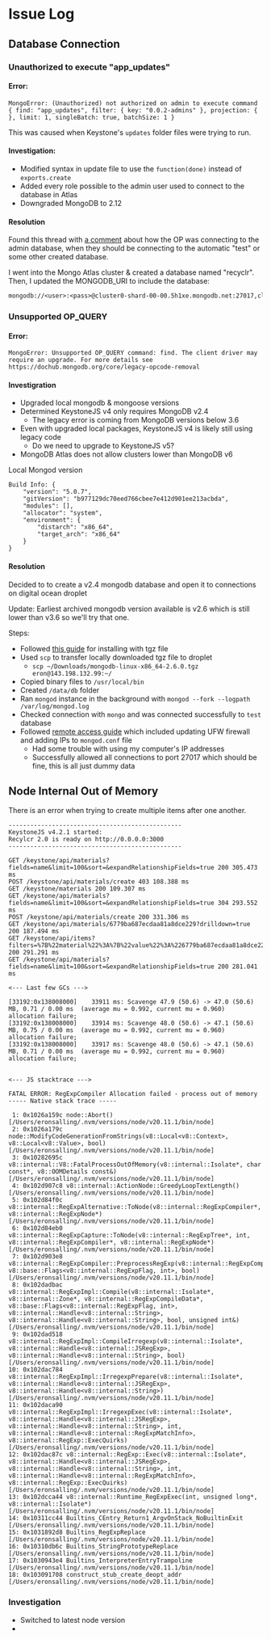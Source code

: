 # Issue Log

## Database Connection 

### Unauthorized to execute "app_updates"

#### Error: 
```
MongoError: (Unauthorized) not authorized on admin to execute command { find: "app_updates", filter: { key: "0.0.2-admins" }, projection: {  }, limit: 1, singleBatch: true, batchSize: 1 }
```

This was caused when Keystone's `updates` folder files were trying to run. 

#### Investigation: 

- Modified syntax in update file to use the `function(done)` instead of `exports.create`
- Added every role possible to the admin user used to connect to the database in Atlas
- Downgraded MongoDB to 2.12

#### Resolution

Found this thread with [a comment](https://www.mongodb.com/community/forums/t/unauthorized-not-authorized-on-admin-to-execute-command/128928/6) about how the OP was connecting to the admin database, when they should be connecting to the automatic "test" or some other created database. 

I went into the Mongo Atlas cluster & created a database named "recyclr". Then, I updated the MONGODB_URI to include the database: 

```diff
mongodb://<user>:<pass>@cluster0-shard-00-00.5h1xe.mongodb.net:27017,cluster0-shard-00-01.5h1xe.mongodb.net:27017,cluster0-shard-00-02.5h1xe.mongodb.net:27017/recyclr?ssl=true&replicaSet=atlas-taosec-shard-0&authSource=admin&retryWrites=true&w=majority&appName=Cluster0
```

### Unsupported OP_QUERY

#### Error:
```
MongoError: Unsupported OP_QUERY command: find. The client driver may require an upgrade. For more details see https://dochub.mongodb.org/core/legacy-opcode-removal
```

#### Investigration

- Upgraded local mongodb & mongoose versions
- Determined KeystoneJS v4 only requires MongoDB v2.4 
  - The legacy error is coming from MongoDB versions below 3.6
- Even with upgraded local packages, KeystoneJS v4 is likely still using legacy code
  - Do we need to upgrade to KeystoneJS v5?
- MongoDB Atlas does not allow clusters lower than MongoDB v6

Local Mongod version 
```
Build Info: {
    "version": "5.0.7",
    "gitVersion": "b977129dc70eed766cbee7e412d901ee213acbda",
    "modules": [],
    "allocator": "system",
    "environment": {
        "distarch": "x86_64",
        "target_arch": "x86_64"
    }
}
```

#### Resolution

Decided to to create a v2.4 mongodb database and open it to connections on digital ocean droplet

Update: Earliest archived mongodb version available is v2.6 which is still lower than v3.6 so we'll try that one. 

Steps:
- Followed [this guide](https://www.mongodb.com/docs/manual/tutorial/install-mongodb-on-ubuntu-tarball/) for installing with tgz file
- Used `scp` to transfer locally downloaded tgz file to droplet
  - `scp ~/Downloads/mongodb-linux-x86_64-2.6.0.tgz eron@143.198.132.99:~/`
- Copied binary files to `/usr/local/bin`
- Created `/data/db` folder
- Ran `mongod` instance in the background with `mongod --fork --logpath /var/log/mongod.log`
- Checked connection with `mongo` and was connected successfully to `test` database
- Followed [remote access guide](https://www.digitalocean.com/community/tutorials/how-to-configure-remote-access-for-mongodb-on-ubuntu-20-04) which included updating UFW firewall and adding IPs to `mongod.conf` file
  - Had some trouble with using my computer's IP addresses
  - Successfully allowed all connections to port 27017 which should be fine, this is all just dummy data

## Node Internal Out of Memory

There is an error when trying to create multiple items after one another. 

```
------------------------------------------------
KeystoneJS v4.2.1 started:
Recylcr 2.0 is ready on http://0.0.0.0:3000
------------------------------------------------

GET /keystone/api/materials?fields=name&limit=100&sort=&expandRelationshipFields=true 200 305.473 ms
POST /keystone/api/materials/create 403 108.388 ms
GET /keystone/materials 200 109.307 ms
GET /keystone/api/materials?fields=name&limit=100&sort=&expandRelationshipFields=true 304 293.552 ms
POST /keystone/api/materials/create 200 331.306 ms
GET /keystone/api/materials/6779ba687ecdaa81a8dce229?drilldown=true 200 187.494 ms
GET /keystone/api/items?filters=%7B%22material%22%3A%7B%22value%22%3A%226779ba687ecdaa81a8dce229%22%7D%7D&fields=name%2Clevel%2Cstatus&expandRelationshipFields=true 200 291.291 ms
GET /keystone/api/materials?fields=name&limit=100&sort=&expandRelationshipFields=true 200 281.041 ms

<--- Last few GCs --->

[33192:0x138008000]    33911 ms: Scavenge 47.9 (50.6) -> 47.0 (50.6) MB, 0.71 / 0.00 ms  (average mu = 0.992, current mu = 0.960) allocation failure; 
[33192:0x138008000]    33914 ms: Scavenge 48.0 (50.6) -> 47.1 (50.6) MB, 0.75 / 0.00 ms  (average mu = 0.992, current mu = 0.960) allocation failure; 
[33192:0x138008000]    33917 ms: Scavenge 48.0 (50.6) -> 47.1 (50.6) MB, 0.71 / 0.00 ms  (average mu = 0.992, current mu = 0.960) allocation failure; 


<--- JS stacktrace --->

FATAL ERROR: RegExpCompiler Allocation failed - process out of memory
----- Native stack trace -----

 1: 0x1026a159c node::Abort() [/Users/eronsalling/.nvm/versions/node/v20.11.1/bin/node]
 2: 0x1026a179c node::ModifyCodeGenerationFromStrings(v8::Local<v8::Context>, v8::Local<v8::Value>, bool) [/Users/eronsalling/.nvm/versions/node/v20.11.1/bin/node]
 3: 0x10282695c v8::internal::V8::FatalProcessOutOfMemory(v8::internal::Isolate*, char const*, v8::OOMDetails const&) [/Users/eronsalling/.nvm/versions/node/v20.11.1/bin/node]
 4: 0x102d907c8 v8::internal::ActionNode::GreedyLoopTextLength() [/Users/eronsalling/.nvm/versions/node/v20.11.1/bin/node]
 5: 0x102d84f0c v8::internal::RegExpAlternative::ToNode(v8::internal::RegExpCompiler*, v8::internal::RegExpNode*) [/Users/eronsalling/.nvm/versions/node/v20.11.1/bin/node]
 6: 0x102d84eb0 v8::internal::RegExpCapture::ToNode(v8::internal::RegExpTree*, int, v8::internal::RegExpCompiler*, v8::internal::RegExpNode*) [/Users/eronsalling/.nvm/versions/node/v20.11.1/bin/node]
 7: 0x102d903e8 v8::internal::RegExpCompiler::PreprocessRegExp(v8::internal::RegExpCompileData*, v8::base::Flags<v8::internal::RegExpFlag, int>, bool) [/Users/eronsalling/.nvm/versions/node/v20.11.1/bin/node]
 8: 0x102dadbac v8::internal::RegExpImpl::Compile(v8::internal::Isolate*, v8::internal::Zone*, v8::internal::RegExpCompileData*, v8::base::Flags<v8::internal::RegExpFlag, int>, v8::internal::Handle<v8::internal::String>, v8::internal::Handle<v8::internal::String>, bool, unsigned int&) [/Users/eronsalling/.nvm/versions/node/v20.11.1/bin/node]
 9: 0x102dad518 v8::internal::RegExpImpl::CompileIrregexp(v8::internal::Isolate*, v8::internal::Handle<v8::internal::JSRegExp>, v8::internal::Handle<v8::internal::String>, bool) [/Users/eronsalling/.nvm/versions/node/v20.11.1/bin/node]
10: 0x102dac784 v8::internal::RegExpImpl::IrregexpPrepare(v8::internal::Isolate*, v8::internal::Handle<v8::internal::JSRegExp>, v8::internal::Handle<v8::internal::String>) [/Users/eronsalling/.nvm/versions/node/v20.11.1/bin/node]
11: 0x102daca90 v8::internal::RegExpImpl::IrregexpExec(v8::internal::Isolate*, v8::internal::Handle<v8::internal::JSRegExp>, v8::internal::Handle<v8::internal::String>, int, v8::internal::Handle<v8::internal::RegExpMatchInfo>, v8::internal::RegExp::ExecQuirks) [/Users/eronsalling/.nvm/versions/node/v20.11.1/bin/node]
12: 0x102dac87c v8::internal::RegExp::Exec(v8::internal::Isolate*, v8::internal::Handle<v8::internal::JSRegExp>, v8::internal::Handle<v8::internal::String>, int, v8::internal::Handle<v8::internal::RegExpMatchInfo>, v8::internal::RegExp::ExecQuirks) [/Users/eronsalling/.nvm/versions/node/v20.11.1/bin/node]
13: 0x102dcca44 v8::internal::Runtime_RegExpExec(int, unsigned long*, v8::internal::Isolate*) [/Users/eronsalling/.nvm/versions/node/v20.11.1/bin/node]
14: 0x10311cc44 Builtins_CEntry_Return1_ArgvOnStack_NoBuiltinExit [/Users/eronsalling/.nvm/versions/node/v20.11.1/bin/node]
15: 0x1031892d8 Builtins_RegExpReplace [/Users/eronsalling/.nvm/versions/node/v20.11.1/bin/node]
16: 0x10310db6c Builtins_StringPrototypeReplace [/Users/eronsalling/.nvm/versions/node/v20.11.1/bin/node]
17: 0x1030943e4 Builtins_InterpreterEntryTrampoline [/Users/eronsalling/.nvm/versions/node/v20.11.1/bin/node]
18: 0x103091708 construct_stub_create_deopt_addr [/Users/eronsalling/.nvm/versions/node/v20.11.1/bin/node]
```

### Investigation

- Switched to latest node version
- 